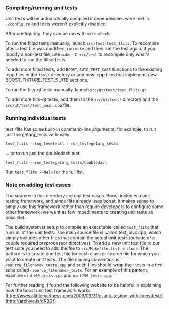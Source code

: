 ### Compiling/running unit tests

Unit tests will be automatically compiled if dependencies were met in `./configure`
and tests weren't explicitly disabled.

After configuring, they can be run with `make check`.

To run the flitsd tests manually, launch `src/test/test_flits`. To recompile
after a test file was modified, run `make` and then run the test again. If you
modify a non-test file, use `make -C src/test` to recompile only what's needed
to run the flitsd tests.

To add more flitsd tests, add `BOOST_AUTO_TEST_CASE` functions to the existing
.cpp files in the `test/` directory or add new .cpp files that
implement new BOOST_FIXTURE_TEST_SUITE sections.

To run the flits-qt tests manually, launch `src/qt/test/test_flits-qt`

To add more flits-qt tests, add them to the `src/qt/test/` directory and
the `src/qt/test/test_main.cpp` file.

### Running individual tests

test_flits has some built-in command-line arguments; for
example, to run just the getarg_tests verbosely:

    test_flits --log_level=all --run_test=getarg_tests

... or to run just the doubledash test:

    test_flits --run_test=getarg_tests/doubledash

Run `test_flits --help` for the full list.

### Note on adding test cases

The sources in this directory are unit test cases.  Boost includes a
unit testing framework, and since flits already uses boost, it makes
sense to simply use this framework rather than require developers to
configure some other framework (we want as few impediments to creating
unit tests as possible).

The build system is setup to compile an executable called `test_flits`
that runs all of the unit tests.  The main source file is called
test_pivx.cpp, which simply includes other files that contain the
actual unit tests (outside of a couple required preprocessor
directives). To add a new unit test file to our test suite you need
to add the file to `src/Makefile.test.include`. The pattern is to
create one test file for each class or source file for which you want
to create unit tests.  The file naming convention is
`<source_filename>_tests.cpp` and such files should wrap their tests
in a test suite called `<source_filename>_tests`.  For an example of
this pattern, examine `uint160_tests.cpp` and `uint256_tests.cpp`.

For further reading, I found the following website to be helpful in
explaining how the boost unit test framework works:
[http://www.alittlemadness.com/2009/03/31/c-unit-testing-with-boosttest/](http://archive.is/dRBGf).
